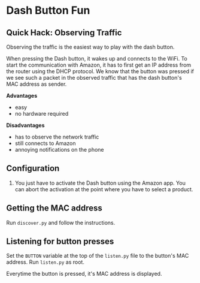 # Dash Button Fun

## Quick Hack: Observing Traffic

Observing the traffic is the easiest way to play with the dash button. 

When pressing the Dash button, it wakes up and connects to the WiFi. To start the communication with Amazon, it has to first get an IP address from the router using the DHCP protocol. We know that the button was pressed if we see such a packet in the observed traffic that has the dash button's MAC address as sender.

**Advantages**

+ easy
+ no hardware required

**Disadvantages**

+ has to observe the network traffic
+ still connects to Amazon
+ annoying notifications on the phone

## Configuration

1. You just have to activate the Dash button using the Amazon app. You can abort the activation at the point where you have to select a product.

## Getting the MAC address

Run `discover.py` and follow the instructions.

## Listening for button presses

Set the `BUTTON` variable at the top of the `listen.py` file to the button's MAC address. Run `listen.py` as root. 

Everytime the button is pressed, it's MAC address is displayed.
